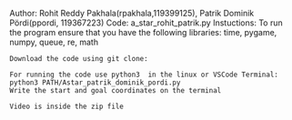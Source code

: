 Author: Rohit Reddy Pakhala(rpakhala,119399125), Patrik Dominik Pördi(ppordi, 119367223)
Code: a_star_rohit_patrik.py
Instuctions:
    To run the program ensure that you have the following libraries:
    time, pygame, numpy, queue, re, math    

    Download the code using git clone: 

    For running the code use python3  in the linux or VSCode Terminal: python3 PATH/Astar_patrik_dominik_pordi.py
    Write the start and goal coordinates on the terminal

    Video is inside the zip file
    